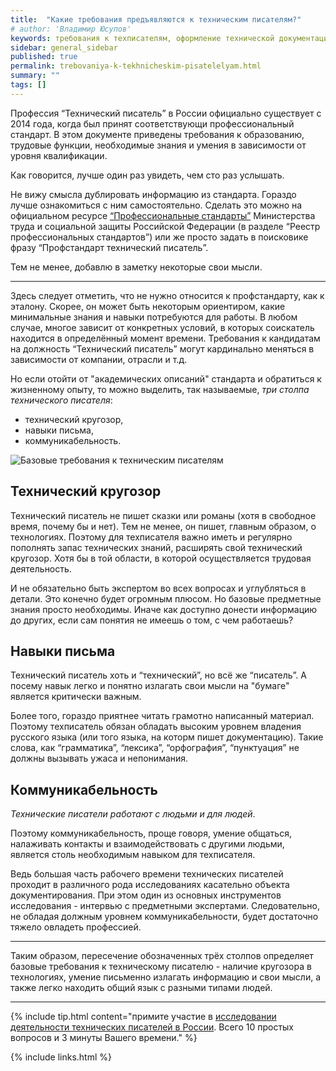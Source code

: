 ```yaml
---
title:  "Какие требования предъявляются к техническим писателям?"
# author: 'Владимир Юсупов'
keywords: требования к техписателям, оформление технической документации, разработка технической документации, техписатель, блог технического писателя, технический писатель москва
sidebar: general_sidebar
published: true
permalink: trebovaniya-k-tekhnicheskim-pisatelelyam.html
summary: ""
tags: []
---
```


Профессия “Технический писатель” в России официально существует с 2014 года, когда был принят соответствующи профессиональный стандарт. В этом документе приведены требования к образованию, трудовые функции, необходимые знания и умения в зависимости от уровня квалификации. 

Как говорится, лучше один раз увидеть, чем сто раз услышать. 

Не вижу смысла дублировать информацию из стандарта. Гораздо лучше ознакомиться с ним самостоятельно. Сделать это можно на официальном ресурсе [“Профессиональные стандарты”](https://profstandart.rosmintrud.ru) Министерства труда и социальной защиты Российской Федерации (в разделе “Реестр профессиональных стандартов”) или же просто задать в поисковике фразу “Профстандарт технический писатель”.

Тем не менее, добавлю в заметку некоторые свои мысли.

***

Здесь следует отметить, что не нужно относится к профстандарту, как к эталону. Скорее, он может быть некоторым ориентиром, какие минимальные знания и навыки потребуются для работы. В любом случае, многое зависит от конкретных условий, в которых соискатель находится в определённый момент времени. Требования к кандидатам на должность “Технический писатель” могут кардинально меняться в зависимости от компании, отрасли и т.д.

Но если отойти от "академических описаний" стандарта и обратиться к жизненному опыту, то можно выделить, так называемые, *три столпа технического писателя*:

- технический кругозор,
- навыки письма,
- коммуникабельность.

<p><img src="{{ "images/bazovye-trebovaniya-tekhpisateli.png" }}" alt="Базовые требования к техническим писателям"/></p>

## Технический кругозор

Технический писатель не пишет сказки или романы (хотя в свободное время, почему бы и нет). Тем не менее, он пишет, главным образом, о технологиях. Поэтому для техписателя важно иметь и регулярно пополнять запас технических знаний, расширять свой технический кругозор. Хотя бы в той области, в которой осуществляется трудовая деятельность. 

И не обязательно быть экспертом во всех вопросах и углубляться в детали. Это конечно будет огромным плюсом. Но базовые предметные знания просто необходимы. Иначе как доступно донести информацию до других, если сам понятия не имеешь о том, с чем работаешь?

## Навыки письма

Технический писатель хоть и “технический”, но всё же “писатель”. А посему навык легко и понятно излагать свои мысли на "бумаге" является критически важным. 

Более того, гораздо приятнее читать грамотно написанный материал. Поэтому техписатель обязан обладать высоким уровнем владения русского языка (или того языка, на которм пишет документацию). Такие слова, как “грамматика”, “лексика”, “орфография”, “пунктуация” не должны вызывать ужаса и непонимания.

## Коммуникабельность

*Технические писатели работают с людьми и для людей*. 

Поэтому коммуникабельность, проще говоря, умение общаться, налаживать контакты и взаимодействовать с другими людьми, является столь необходимым навыком для техписателя. 

Ведь большая часть рабочего времени технических писателей проходит в различного рода исследованиях касательно объекта документирования. При этом один из основных инструментов исследования - интервью с предметными экспертами. Следовательно, не обладая должным уровнем коммуникабельности, будет достаточно тяжело овладеть профессией.

***

Таким образом, пересечение обозначенных трёх столпов определяет базовые требования к техническому писателю - наличие кругозора в технологиях, умение письменно излагать информацию и свои мысли, а также легко находить общий язык с разными типами людей.

***

{% include tip.html content="примите участие в [исследовании деятельности технических писателей в России](https://techwritex.ru/survey.html). Всего 10 простых вопросов и 3 минуты Вашего времени." %}

{% include links.html %}
